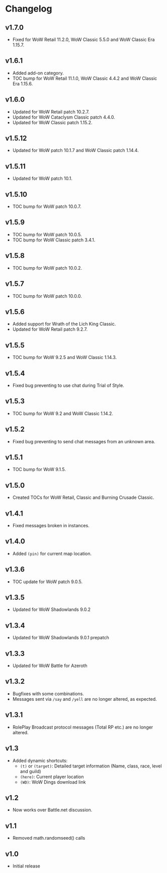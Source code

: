 Changelog
=========

v1.7.0
------
* Fixed for WoW Retail 11.2.0, WoW Classic 5.5.0 and WoW Classic Era 1.15.7.

v1.6.1
------
* Added add-on category.
* TOC bump for WoW Retail 11.1.0, WoW Classic 4.4.2 and WoW Classic Era 1.15.6.

v1.6.0
------
* Updated for WoW Retail patch 10.2.7.
* Updated for WoW Cataclysm Classic patch 4.4.0.
* Updated for WoW Classic patch 1.15.2.

v1.5.12
-------
* Updated for WoW patch 10.1.7 and WoW Classic patch 1.14.4.

v1.5.11
-------
* Updated for WoW patch 10.1.

v1.5.10
-------
* TOC bump for WoW patch 10.0.7.

v1.5.9
------
* TOC bump for WoW patch 10.0.5.
* TOC bump for WoW Classic patch 3.4.1.

v1.5.8
------
* TOC bump for WoW patch 10.0.2.

v1.5.7
------
* TOC bump for WoW patch 10.0.0.

v1.5.6
------
* Added support for Wrath of the Lich King Classic.
* Updated for WoW Retail patch 9.2.7.

v1.5.5
------
* TOC bump for WoW 9.2.5 and WoW Classic 1.14.3.

v1.5.4
------
* Fixed bug preventing to use chat during Trial of Style.

v1.5.3
------
* TOC bump for WoW 9.2 and WoW Classic 1.14.2.

v1.5.2
------
* Fixed bug preventing to send chat messages from an unknown area.

v1.5.1
------
* TOC bump for WoW 9.1.5.

v1.5.0
------
* Created TOCs for WoW Retail, Classic and Burning Crusade Classic.

v1.4.1
------
* Fixed messages broken in instances.

v1.4.0
------
* Added `(pin)` for current map location.

v1.3.6
------
* TOC update for WoW patch 9.0.5.

v1.3.5
------
* Updated for WoW Shadowlands 9.0.2

v1.3.4
------
* Updated for WoW Shadowlands 9.0.1 prepatch

v1.3.3
------
* Updated for WoW Battle for Azeroth

v1.3.2
------
* Bugfixes with some combinations.
* Messages sent via `/say` and `/yell` are no longer altered, as expected.

v1.3.1
------
* RolePlay Broadcast protocol messages (Total RP etc.) are no longer altered.

v1.3
----
* Added dynamic shortcuts:
  * `(t)` or `(target)`: Detailed target information (Name, class, race, level and guild)
  * `(here)`: Current player location
  * `(WD)`: WoW Dings download link

v1.2
----
* Now works over Battle.net discussion.

v1.1
----
* Removed math.randomseed() calls

v1.0
----
* Initial release